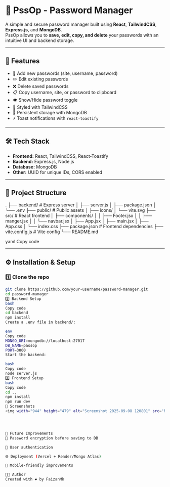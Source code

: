 # 🔐 PssOp - Password Manager

A simple and secure password manager built using **React**, **TailwindCSS**, **Express.js**, and **MongoDB**.  
PssOp allows you to **save, edit, copy, and delete** your passwords with an intuitive UI and backend storage.

---

## 🚀 Features

- 📝 Add new passwords (site, username, password)
- ✏️ Edit existing passwords
- ❌ Delete saved passwords
- 📋 Copy username, site, or password to clipboard
- 👁️ Show/Hide password toggle
- 🎨 Styled with TailwindCSS
- 💾 Persistent storage with MongoDB
- ⚡ Toast notifications with `react-toastify`

---

## 🛠️ Tech Stack

- **Frontend:** React, TailwindCSS, React-Toastify
- **Backend:** Express.js, Node.js
- **Database:** MongoDB
- **Other:** UUID for unique IDs, CORS enabled

---

## 📂 Project Structure

.
├── backend/ # Express server
│ ├── server.js
│ ├── package.json
│ └── .env
├── public/ # Public assets
│ ├── icons/
│ └── vite.svg
├── src/ # React frontend
│ ├── components/
│ │ ├── Footer.jsx
│ │ ├── manger.jsx
│ │ └── navbar.jsx
│ ├── App.jsx
│ ├── main.jsx
│ ├── App.css
│ └── index.css
├── package.json # Frontend dependencies
├── vite.config.js # Vite config
└── README.md

yaml
Copy code

---

## ⚙️ Installation & Setup

### 1️⃣ Clone the repo
```bash
git clone https://github.com/your-username/password-manager.git
cd password-manager
2️⃣ Backend Setup
bash
Copy code
cd backend
npm install
Create a .env file in backend/:

env
Copy code
MONGO_URI=mongodb://localhost:27017
DB_NAME=passop
PORT=3000
Start the backend:

bash
Copy code
node server.js
3️⃣ Frontend Setup
bash
Copy code
cd ..
npm install
npm run dev
📸 Screenshots
<img width="944" height="479" alt="Screenshot 2025-09-08 120801" src="https://github.com/user-attachments/assets/fa664377-6970-427d-8ae7-29874928b4aa" />




🔮 Future Improvements
🔑 Password encryption before saving to DB

👤 User authentication

🌐 Deployment (Vercel + Render/Mongo Atlas)

📱 Mobile-friendly improvements

👨‍💻 Author
Created with ❤️ by FaizanMk
